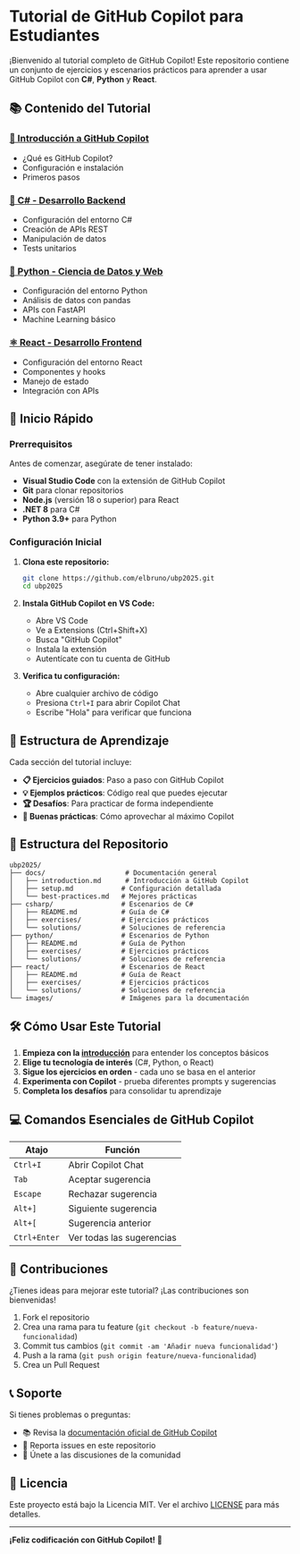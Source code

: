 # Tutorial de GitHub Copilot para Estudiantes

¡Bienvenido al tutorial completo de GitHub Copilot! Este repositorio contiene un conjunto de ejercicios y escenarios prácticos para aprender a usar GitHub Copilot con **C#**, **Python** y **React**.

## 📚 Contenido del Tutorial

### [📖 Introducción a GitHub Copilot](docs/introduction.md)
- ¿Qué es GitHub Copilot?
- Configuración e instalación
- Primeros pasos

### [🔧 C# - Desarrollo Backend](csharp/README.md)
- Configuración del entorno C#
- Creación de APIs REST
- Manipulación de datos
- Tests unitarios

### [🐍 Python - Ciencia de Datos y Web](python/README.md)
- Configuración del entorno Python
- Análisis de datos con pandas
- APIs con FastAPI
- Machine Learning básico

### [⚛️ React - Desarrollo Frontend](react/README.md)
- Configuración del entorno React
- Componentes y hooks
- Manejo de estado
- Integración con APIs

## 🚀 Inicio Rápido

### Prerrequisitos

Antes de comenzar, asegúrate de tener instalado:

- **Visual Studio Code** con la extensión de GitHub Copilot
- **Git** para clonar repositorios
- **Node.js** (versión 18 o superior) para React
- **.NET 8** para C#
- **Python 3.9+** para Python

### Configuración Inicial

1. **Clona este repositorio:**
   ```bash
   git clone https://github.com/elbruno/ubp2025.git
   cd ubp2025
   ```

2. **Instala GitHub Copilot en VS Code:**
   - Abre VS Code
   - Ve a Extensions (Ctrl+Shift+X)
   - Busca "GitHub Copilot"
   - Instala la extensión
   - Autentícate con tu cuenta de GitHub

3. **Verifica tu configuración:**
   - Abre cualquier archivo de código
   - Presiona `Ctrl+I` para abrir Copilot Chat
   - Escribe "Hola" para verificar que funciona

## 🎯 Estructura de Aprendizaje

Cada sección del tutorial incluye:

- **📋 Ejercicios guiados**: Paso a paso con GitHub Copilot
- **💡 Ejemplos prácticos**: Código real que puedes ejecutar
- **🏆 Desafíos**: Para practicar de forma independiente
- **📝 Buenas prácticas**: Cómo aprovechar al máximo Copilot

## 📂 Estructura del Repositorio

```
ubp2025/
├── docs/                    # Documentación general
│   ├── introduction.md      # Introducción a GitHub Copilot
│   ├── setup.md            # Configuración detallada
│   └── best-practices.md   # Mejores prácticas
├── csharp/                 # Escenarios de C#
│   ├── README.md           # Guía de C#
│   ├── exercises/          # Ejercicios prácticos
│   └── solutions/          # Soluciones de referencia
├── python/                 # Escenarios de Python
│   ├── README.md           # Guía de Python
│   ├── exercises/          # Ejercicios prácticos
│   └── solutions/          # Soluciones de referencia
├── react/                  # Escenarios de React
│   ├── README.md           # Guía de React
│   ├── exercises/          # Ejercicios prácticos
│   └── solutions/          # Soluciones de referencia
└── images/                 # Imágenes para la documentación
```

## 🛠️ Cómo Usar Este Tutorial

1. **Empieza con la [introducción](docs/introduction.md)** para entender los conceptos básicos
2. **Elige tu tecnología de interés** (C#, Python, o React)
3. **Sigue los ejercicios en orden** - cada uno se basa en el anterior
4. **Experimenta con Copilot** - prueba diferentes prompts y sugerencias
5. **Completa los desafíos** para consolidar tu aprendizaje

## 💻 Comandos Esenciales de GitHub Copilot

| Atajo | Función |
|-------|---------|
| `Ctrl+I` | Abrir Copilot Chat |
| `Tab` | Aceptar sugerencia |
| `Escape` | Rechazar sugerencia |
| `Alt+]` | Siguiente sugerencia |
| `Alt+[` | Sugerencia anterior |
| `Ctrl+Enter` | Ver todas las sugerencias |

## 🤝 Contribuciones

¿Tienes ideas para mejorar este tutorial? ¡Las contribuciones son bienvenidas!

1. Fork el repositorio
2. Crea una rama para tu feature (`git checkout -b feature/nueva-funcionalidad`)
3. Commit tus cambios (`git commit -am 'Añadir nueva funcionalidad'`)
4. Push a la rama (`git push origin feature/nueva-funcionalidad`)
5. Crea un Pull Request

## 📞 Soporte

Si tienes problemas o preguntas:

- 📚 Revisa la [documentación oficial de GitHub Copilot](https://docs.github.com/copilot)
- 🐛 Reporta issues en este repositorio
- 💬 Únete a las discusiones de la comunidad

## 📄 Licencia

Este proyecto está bajo la Licencia MIT. Ver el archivo [LICENSE](LICENSE) para más detalles.

---

**¡Feliz codificación con GitHub Copilot! 🚀**